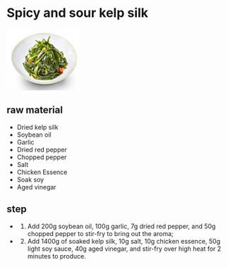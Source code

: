 # Spicy and sour kelp silk

![酸辣海带丝](/images/酸辣海带丝.jpg)

## raw material

- Dried kelp silk
- Soybean oil
- Garlic
- Dried red pepper
- Chopped pepper
- Salt
- Chicken Essence
- Soak soy
- Aged vinegar

## step

- 1. Add 200g soybean oil, 100g garlic, 7g dried red pepper, and 50g chopped pepper to stir-fry to bring out the aroma;
- 2. Add 1400g of soaked kelp silk, 10g salt, 10g chicken essence, 50g light soy sauce, 40g aged vinegar, and stir-fry over high heat for 2 minutes to produce.
